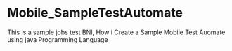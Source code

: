 # Mobile_SampleTestAutomate
This is a sample jobs test BNI, How i Create a Sample Mobile Test Auomate using java Programming Language
